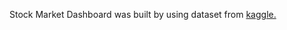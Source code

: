 Stock Market Dashboard was built by using dataset from [kaggle.](https://www.kaggle.com/datasets/jacksoncrow/stock-market-dataset)
